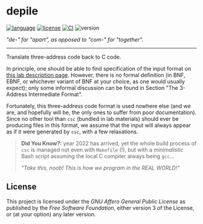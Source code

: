 # depile

[![language](https://img.shields.io/badge/language-Rust-red)](https://www.rust-lang.org/)
[![license](https://img.shields.io/badge/License-AGPL--v3.0-blueviolet)](https://www.gnu.org/licenses/agpl-3.0.html)
[![CI](https://github.com/ruifengx/depile/actions/workflows/build.yaml/badge.svg)](https://github.com/ruifengx/depile/actions/workflows/build.yaml)
![version](https://img.shields.io/badge/WIP-0.1-yellow)

_"de-" for "apart", as opposed to "com-" for "together"._

---

Translate three-address code back to C code. 

In principle, one should be able to find specification of the input format on [this lab description page](https://www.cs.utexas.edu/users/mckinley/380C/labs/lab1.html). However, there is no formal definition (in BNF, EBNF, or whichever variant of BNF at your choice, as one would usually expect); only some informal discussion can be found in Section "The 3-Address Intermediate Format".

Fortunately, this three-address code format is used nowhere else (and we are, and hopefully will be, the only ones to suffer from poor documentation). Since no other tool than `csc` (bundled in lab materials) should ever be producing files in this format, we assume that the input will always appear as if it were generated by `csc`, with a few relaxations.

> **Did You Know?:** year 2022 has arrived, yet the whole build process of `csc` is managed not even with `Makefile` (!), but with a _minimalistic_ Bash script assuming the local C compiler always being `gcc`...
>
> _"Take this, noob! This is how we program in the REAL WORLD!"_

## License

This project is licensed under the _GNU Affero General Public License_ as published by the _Free Software Foundation_, either version 3 of the License, or (at your option) any later version.
